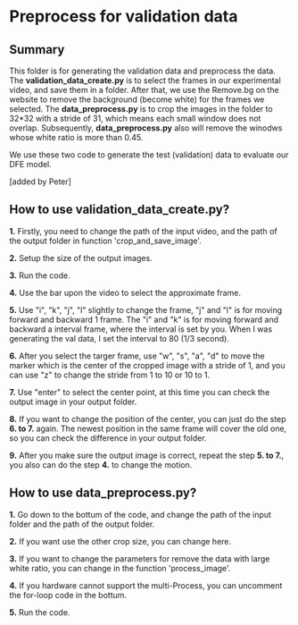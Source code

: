 # Preprocess for validation data

## Summary 
This folder is for generating the validation data and preprocess the data.
The **validation_data_create.py** is to select the frames in our experimental video, and save them in a folder.
After that, we use the Remove.bg on the website to remove the background (become white) for the frames we selected.
The **data_preprocess.py** is to crop the images in the folder to 32*32 with a stride of 31, which means each small window does not overlap.
Subsequently, **data_preprocess.py** also will remove the winodws whose white ratio is more than 0.45.

We use these two code to generate the test (validation) data to evaluate our DFE model.

[added by Peter]

## How to use **validation_data_create.py**?
**1.** Firstly, you need to change the path of the input video, and the path of the output folder in function 'crop_and_save_image'.

**2.** Setup the size of the output images.

**3.** Run the code.

**4.** Use the bar upon the video to select the approximate frame.

**5.** Use "i", "k", "j", "l" slightly to change the frame, "j" and "l" is for moving forward and backward 1 frame.
The "i" and "k" is for moving forward and backward a interval frame, where the interval is set by you.
When I was generating the val data, I set the interval to 80 (1/3 second).

**6.** After you select the targer frame, use "w", "s", "a", "d" to move the marker which is the center of the cropped image with a stride of 1, and you can use "z" to change the stride from 1 to 10 or 10 to 1.

**7.** Use "enter" to select the center point, at this time you can check the output image in your output folder.

**8.** If you want to change the position of the center, you can just do the step **6. to 7.** again.
The newest position in the same frame will cover the old one, so you can check the difference in your output folder.

**9.** After you make sure the output image is correct, repeat the step **5. to 7.**, you also can do the step **4.** to change the motion.


## How to use **data_preprocess.py**?
**1.** Go down to the bottum of the code, and change the path of the input folder and the path of the output folder.

**2.** If you want use the other crop size, you can change here.

**3.** If you want to change the parameters for remove the data with large white ratio, you can change in the function 'process_image'.

**4.** If you hardware cannot support the multi-Process, you can uncomment the for-loop code in the bottum.

**5.** Run the code.









